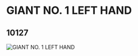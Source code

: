 # GIANT NO. 1 LEFT HAND
## 10127
![GIANT NO. 1 LEFT HAND](https://lc-www-live-s.legocdn.com/media/bricks/5/2/6005102.jpg)